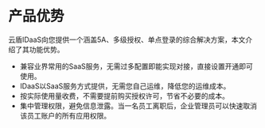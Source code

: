 # 产品优势
云盾IDaaS向您提供一个涵盖5A、多级授权、单点登录的综合解决方案，本文介绍了其功能优势。
- 兼容业界常用的SaaS服务，无需过多配置即能实现对接，直接设置开通即可使用。
- IDaaS以SaaS服务方式提供，无需您自己运维，降低您的运维成本。
- 按实际使用量收费，不需要提前购买授权许可，节省不必要的成本。
- 集中管理权限，避免信息泄露。当一名员工离职后，企业管理员可以快速取消该员工账户的所有应用权限。